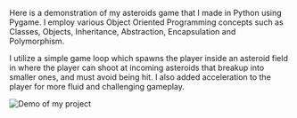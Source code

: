 Here is a demonstration of my asteroids game that I made in Python using Pygame. I employ various Object Oriented Programming concepts such as Classes, Objects, Inheritance, Abstraction, Encapsulation and Polymorphism. 

I utilize a simple game loop which spawns the player inside an asteroid field in where the player can shoot at incoming asteroids that breakup into smaller ones, and must avoid being hit. I also added acceleration to the player for more fluid and challenging gameplay. 

![Demo of my project](./asteroids.gif)
